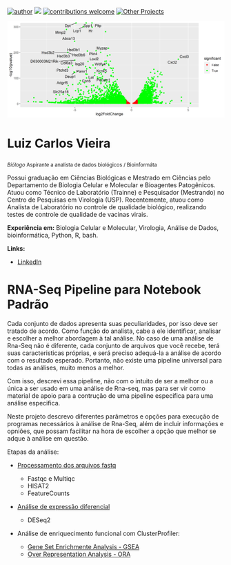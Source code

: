[![author](https://img.shields.io/badge/author-Luiz_Carlos-blue.svg)](https://www.linkedin.com/in/luiz-carlos-vieira-4582797b/) [![](https://img.shields.io/badge/python-3.8+-yellow.svg)](https://www.python.org/downloads/release/python) [![contributions welcome](https://img.shields.io/badge/contributions-welcome-brightgreen.svg?style=flat)](https://github.com/ziul-bio/Rna-Seq/issues) [![Other Projects](https://img.shields.io/badge/Others-Projects-red.svg?style=flat)](https://github.com/ziul-bio?tab=repositories)

<p align="center">
  <img src="arquivos/banner.png" >
</p>

# Luiz Carlos Vieira
<sub>*Biólogo* Aspirante a analista de dados biológicos / Bioinformáta</sub>

Possui graduação em Ciências Biológicas e Mestrado em Ciências pelo Departamento de Biologia Celular e Molecular e Bioagentes Patogênicos.
Atuou como Técnico de Laboratório (Trainne) e Pesquisador (Mestrando) no Centro de Pesquisas em Virologia (USP).
Recentemente, atuou como Analista de Laboratório no controle de qualidade biológico, realizando testes de controle de qualidade de vacinas virais.

**Experiência em:** Biologia Celular e Molecular, Virologia, Análise de Dados, bioinformática, Python, R, bash.

**Links:**

* [LinkedIn](https://www.linkedin.com/in/luiz-carlos-vieira-4582797b/)


# RNA-Seq Pipeline para Notebook Padrão

Cada conjunto de dados apresenta suas peculiaridades, por isso deve ser tratado de acordo. Como função do analista, cabe a ele identificar, analisar e escolher a melhor abordagem à tal análise. No caso de uma análise de Rna-Seq não é diferente, cada conjunto de arquivos que você recebe, terá suas caracteristicas próprias, e será preciso
adequá-la a análise de acordo com o resultado esperado. Portanto, não existe uma pipeline universal para todas as análises, muito menos a melhor.   

Com isso, descrevi essa pipeline, não com o intuito de ser a melhor ou a única a ser usado em uma análise de Rna-seq, mas para ser vir como material de apoio para a contrução de uma pipeline especifica para uma análise especifica.

Neste projeto descrevo diferentes parâmetros e opções para execução de programas necessários à análise de Rna-Seq, além de incluir informações e opniões, que possam facilitar na hora de escolher a opção que melhor se adque à análise em questão.

Etapas da análise:  

* [Processamento dos arquivos fastq](https://github.com/ziul-bio/Rna-Seq_Workflow/blob/main/1-RNA-SEQ_pipeline.md)  
  * Fastqc e Multiqc  
  * HISAT2  
  * FeatureCounts  

* [Análise de expressão diferencial](https://github.com/ziul-bio/Rna-Seq_Workflow/blob/main/2-Analise-DESeq2_Annotation.md)  
  * DESeq2  

* Análise de enriquecimento funcional com ClusterProfiler:  
  * [Gene Set Enrichmente Analysis - GSEA](https://github.com/ziul-bio/Rna-Seq_Workflow/blob/main/3-Analysis-GSEA.md)  
  * [Over Representation Analysis - ORA](https://github.com/ziul-bio/Rna-Seq_Workflow/blob/main/4-Analysis-ORA.md)  

